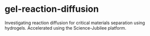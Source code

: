 # gel-reaction-diffusion
Investigating reaction diffusion for critical materials separation using hydrogels. Accelerated using the Science-Jubilee platform.
